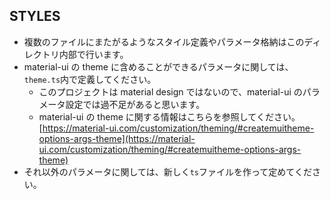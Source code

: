 ## STYLES

- 複数のファイルにまたがるようなスタイル定義やパラメータ格納はこのディレクトリ内部で行います。
- material-ui の theme に含めることができるパラメータに関しては、`theme.ts`内で定義してください。
  - このプロジェクトは material design ではないので、material-ui のパラメータ設定では過不足があると思います。
  - material-ui の theme に関する情報はこちらを参照してください。 [https://material-ui.com/customization/theming/#createmuitheme-options-args-theme](https://material-ui.com/customization/theming/#createmuitheme-options-args-theme)
- それ以外のパラメータに関しては、新しく`ts`ファイルを作って定めてください。
